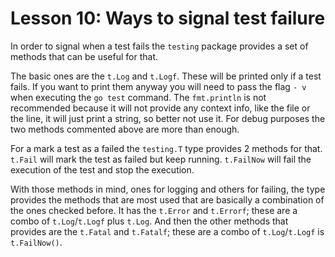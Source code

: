 # Lesson 10: Ways to signal test failure

In order to signal when a test fails the `testing` package provides a set of methods that can be useful for that.

The basic ones are the `t.Log` and `t.Logf`. These will be printed only if a test fails. If you want to print them anyway you will need to pass the flag `- v` when executing the `go test` command. The `fmt.println` is not recommended because it will not provide any context info, like the file or the line, it will just print a string, so better not use it. For debug purposes the two methods commented above are more than enough.

For a mark a test as a failed the `testing.T` type provides 2 methods for that. `t.Fail` will mark the test as failed but keep running. `t.FailNow` will fail the execution of the test and stop the execution.

With those methods in mind, ones for logging and others for failing, the type provides the methods that are most used that are basically a combination of the ones checked before. It has the `t.Error` and `t.Errorf`; these are a combo of `t.Log`/`t.Logf` plus `t.Log`. And then the other methods that provides are the `t.Fatal` and `t.Fatalf`; these are a combo of `t.Log`/`t.Logf` is `t.FailNow()`. 
